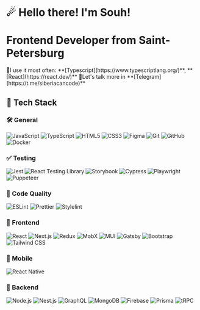 <h1 align="left">☄  Hello there! I'm Souh!</h1>

<h1>Frontend Developer from Saint-Petersburg</h1>
🔮I use it most often: **[Typescript](https://www.typescriptlang.org/)**, **[React](https://react.dev/)**
🌌Let's talk more in **[Telegram](https://t.me/siberiacancode)**
 
## 🚀 Tech Stack

### 🛠️ General
![JavaScript](https://img.shields.io/badge/-JavaScript-F7DF1E?logo=javascript&logoColor=000)
![TypeScript](https://img.shields.io/badge/-TypeScript-3178C6?logo=typescript&logoColor=fff)
![HTML5](https://img.shields.io/badge/-HTML5-E34F26?logo=html5&logoColor=fff)
![CSS3](https://img.shields.io/badge/-CSS3-1572B6?logo=css3&logoColor=fff)
![Figma](https://img.shields.io/badge/-Figma-F24E1E?logo=figma&logoColor=fff)
![Git](https://img.shields.io/badge/-Git-F05032?logo=git&logoColor=fff)
![GitHub](https://img.shields.io/badge/-GitHub-181717?logo=github&logoColor=fff)
![Docker](https://img.shields.io/badge/-Docker-2496ED?logo=docker&logoColor=fff)

### ✅ Testing
![Jest](https://img.shields.io/badge/-Jest-C21325?logo=jest&logoColor=fff)
![React Testing Library](https://img.shields.io/badge/-React%20Testing%20Library-E33332?logo=testing-library&logoColor=fff)
![Storybook](https://img.shields.io/badge/-Storybook-FF4785?logo=storybook&logoColor=fff)
![Cypress](https://img.shields.io/badge/-Cypress-17202C?logo=cypress&logoColor=fff)
![Playwright](https://img.shields.io/badge/-Playwright-2EAD33?logo=playwright&logoColor=fff)
![Puppeteer](https://img.shields.io/badge/-Puppeteer-40B5A4?logo=puppeteer&logoColor=fff)

### 🧹 Code Quality
![ESLint](https://img.shields.io/badge/-ESLint-4B32C3?logo=eslint&logoColor=fff)
![Prettier](https://img.shields.io/badge/-Prettier-F7B93E?logo=prettier&logoColor=fff)
![Stylelint](https://img.shields.io/badge/-Stylelint-263238?logo=stylelint&logoColor=fff)

### 🎨 Frontend
![React](https://img.shields.io/badge/-React-61DAFB?logo=react&logoColor=fff)
![Next.js](https://img.shields.io/badge/-Next.js-000000?logo=next.js&logoColor=fff)
![Redux](https://img.shields.io/badge/-Redux-764ABC?logo=redux&logoColor=fff)
![MobX](https://img.shields.io/badge/-MobX-FF9955?logo=mobx&logoColor=fff)
![MUI](https://img.shields.io/badge/-MUI-007FFF?logo=mui&logoColor=fff)
![Gatsby](https://img.shields.io/badge/-Gatsby-663399?logo=gatsby&logoColor=fff)
![Bootstrap](https://img.shields.io/badge/-Bootstrap-7952B3?logo=bootstrap&logoColor=fff)
![Tailwind CSS](https://img.shields.io/badge/-Tailwind%20CSS-06B6D4?logo=tailwindcss&logoColor=fff)

### 📱 Mobile
![React Native](https://img.shields.io/badge/-React%20Native-61DAFB?logo=react&logoColor=fff)

### 🔧 Backend
![Node.js](https://img.shields.io/badge/-Node.js-339933?logo=node.js&logoColor=fff)
![Nest.js](https://img.shields.io/badge/-Nest.js-E0234E?logo=nestjs&logoColor=fff)
![GraphQL](https://img.shields.io/badge/-GraphQL-E10098?logo=graphql&logoColor=fff)
![MongoDB](https://img.shields.io/badge/-MongoDB-47A248?logo=mongodb&logoColor=fff)
![Firebase](https://img.shields.io/badge/-Firebase-FFCA28?logo=firebase&logoColor=fff)
![Prisma](https://img.shields.io/badge/-Prisma-2D3748?logo=prisma&logoColor=fff)
![tRPC](https://img.shields.io/badge/-tRPC-2596BE?logo=trpc&logoColor=fff)
